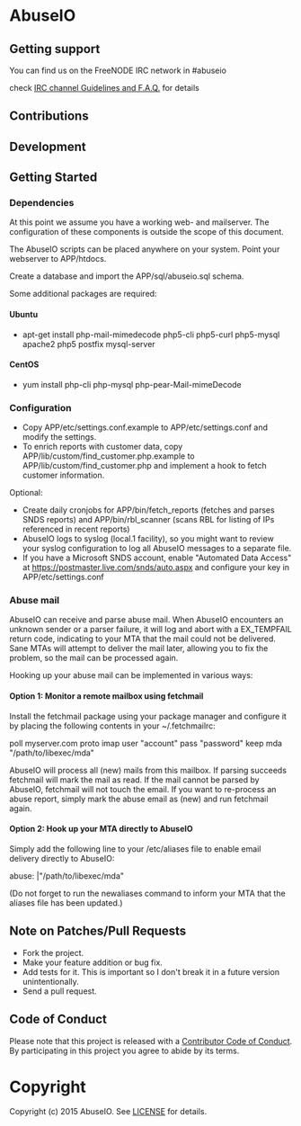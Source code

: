 # AbuseIO

## Getting support

You can find us on the FreeNODE IRC network in #abuseio

check [IRC channel Guidelines and F.A.Q.](https://abuse.io/abuseio/abuseio/wikis/ircandfaq) for details

## Contributions

## Development

## Getting Started

### Dependencies

At this point we assume you have a working web- and mailserver. The configuration of these components
is outside the scope of this document.

The AbuseIO scripts can be placed anywhere on your system. Point your webserver to APP/htdocs.

Create a database and import the APP/sql/abuseio.sql schema.

Some additional packages are required:

#### Ubuntu

* apt-get install php-mail-mimedecode php5-cli php5-curl php5-mysql apache2 php5 postfix mysql-server

#### CentOS

* yum install php-cli php-mysql php-pear-Mail-mimeDecode

### Configuration

 - Copy APP/etc/settings.conf.example to APP/etc/settings.conf and modify the settings.
 - To enrich reports with customer data, copy APP/lib/custom/find_customer.php.example to APP/lib/custom/find_customer.php and implement a hook to fetch customer information.

Optional:

 - Create daily cronjobs for APP/bin/fetch_reports (fetches and parses SNDS reports) and APP/bin/rbl_scanner (scans RBL for listing of IPs referenced in recent reports)
 - AbuseIO logs to syslog (local.1 facility), so you might want to review your syslog configuration to log all AbuseIO messages to a separate file.
 - If you have a Microsoft SNDS account, enable "Automated Data Access" at https://postmaster.live.com/snds/auto.aspx and configure your key in APP/etc/settings.conf

### Abuse mail

AbuseIO can receive and parse abuse mail. When AbuseIO encounters an unknown sender or a parser failure, it will log and abort with a EX_TEMPFAIL return code, indicating to your MTA
that the mail could not be delivered. Sane MTAs will attempt to deliver the mail later, allowing you to fix the problem, so the mail can be processed again.

Hooking up your abuse mail can be implemented in various ways:

#### Option 1: Monitor a remote mailbox using fetchmail

Install the fetchmail package using your package manager and configure it by placing the following contents in your ~/.fetchmailrc:

poll myserver.com proto imap
    user "account"
    pass "password"
    keep
    mda "/path/to/libexec/mda"

AbuseIO will process all (new) mails from this mailbox. If parsing succeeds fetchmail will mark the mail as read. If the mail cannot be parsed by AbuseIO, fetchmail will not touch the email.
If you want to re-process an abuse report, simply mark the abuse email as (new) and run fetchmail again.

#### Option 2: Hook up your MTA directly to AbuseIO

Simply add the following line to your /etc/aliases file to enable email delivery directly to AbuseIO:

abuse: |"/path/to/libexec/mda"

(Do not forget to run the newaliases command to inform your MTA that the aliases file has been updated.)

## Note on Patches/Pull Requests

 * Fork the project.
 * Make your feature addition or bug fix.
 * Add tests for it. This is important so I don't break it in a future version unintentionally.
 * Send a pull request. 

## Code of Conduct

Please note that this project is released with a [Contributor Code of Conduct](CODE_OF_CONDUCT.md). By participating in this project you agree to abide by its terms.

# Copyright

Copyright (c) 2015 AbuseIO. See [LICENSE](https://abuse.io/abuseio/abuseio/blob/master/LICENSE) for details.
